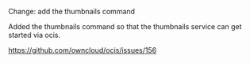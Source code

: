 Change: add the thumbnails command 

Added the thumbnails command so that the thumbnails service can get started via ocis.

<https://github.com/owncloud/ocis/issues/156>

